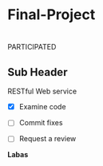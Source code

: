 Final-Project
===

#
PARTICIPATED

Sub Header
---


RESTful Web service
- [x] Examine code
- [ ] Commit fixes
- [ ] Request a review


**Labas**
